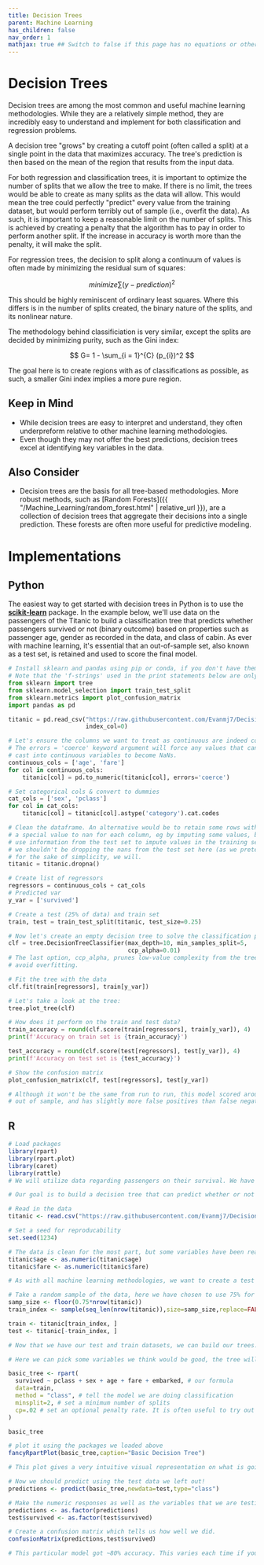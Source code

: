 ```yaml
---
title: Decision Trees
parent: Machine Learning
has_children: false
nav_order: 1
mathjax: true ## Switch to false if this page has no equations or other math rendering.
---
```


# Decision Trees

Decision trees are among the most common and useful machine learning methodologies. While they are a relatively simple method, they are incredibly easy to understand and implement for both classification and regression problems.

A decision tree "grows" by creating a cutoff point (often called a split) at a single point in the data that maximizes accuracy. The tree's prediction is then based on the mean of the region that results from the input data.

For both regression and classification trees, it is important to optimize the number of splits that we allow the tree to make. If there is no limit, the trees would be able to create as many splits as the data will allow. This would mean the tree could perfectly "predict" every value from the training dataset, but would perform terribly out of sample (i.e., overfit the data). As such, it is important to keep a reasonable limit on the number of splits. This is achieved by creating a penalty that the algorithm has to pay in order to perform another split. If the increase in accuracy is worth more than the penalty, it will make the split.

For regression trees, the decision to split along a continuum of values is often made by minimizing the residual sum of squares:

$$
minimize \sum(y-prediction)^2
$$

This should be highly reminiscent of ordinary least squares. Where this differs is in the number of splits created, the binary nature of the splits, and its nonlinear nature.

The methodology behind classificiation is very similar, except the splits are decided by minimizing purity, such as the Gini index:

$$
G= 1 - \sum_{i = 1}^{C} (p_{i})^2
$$

The goal here is to create regions with as of classifications as possible, as such, a smaller Gini index implies a more pure region.

## Keep in Mind
* While decision trees are easy to interpret and understand, they often underpreform relative to other machine learning methodologies.
* Even though they may not offer the best predictions, decision trees excel at identifying key variables in the data.


## Also Consider
* Decision trees are the basis for all tree-based methodologies. More robust methods, such as [Random Forests]({{ "/Machine_Learning/random_forest.html" | relative_url }}), are a collection of decision trees that aggregate their decisions into a single prediction. These forests are often more useful for predictive modeling.

# Implementations

## Python

The easiest way to get started with decision trees in Python is to use the [**scikit-learn**](https://scikit-learn.org/stable/index.html) package. In the example below, we'll use data on the passengers of the Titanic to build a classification tree that predicts whether passengers survived or not (binary outcome) based on
properties such as passenger age, gender as recorded in the data, and class of cabin. As ever with machine learning, it's essential that an out-of-sample set, also known as a test set, is retained and used to score the final model.

```python
# Install sklearn and pandas using pip or conda, if you don't have them already.
# Note that the 'f-strings' used in the print statements below are only available in Python>=3.6.
from sklearn import tree
from sklearn.model_selection import train_test_split
from sklearn.metrics import plot_confusion_matrix
import pandas as pd

titanic = pd.read_csv("https://raw.githubusercontent.com/Evanmj7/Decision-Trees/master/titanic.csv",
                      index_col=0)

# Let's ensure the columns we want to treat as continuous are indeed continuous by using pd.to_numeric
# The errors = 'coerce' keyword argument will force any values that cannot be
# cast into continuous variables to become NaNs.
continuous_cols = ['age', 'fare']
for col in continuous_cols:
    titanic[col] = pd.to_numeric(titanic[col], errors='coerce')

# Set categorical cols & convert to dummies
cat_cols = ['sex', 'pclass']
for col in cat_cols:
    titanic[col] = titanic[col].astype('category').cat.codes

# Clean the dataframe. An alternative would be to retain some rows with missing values by giving
# a special value to nan for each column, eg by imputing some values, but one should be careful not to
# use information from the test set to impute values in the training set if doing this. Strictly speaking,
# we shouldn't be dropping the nans from the test set here (as we pretend we don't know what's in it) - but
# for the sake of simplicity, we will.
titanic = titanic.dropna()

# Create list of regressors
regressors = continuous_cols + cat_cols
# Predicted var
y_var = ['survived']

# Create a test (25% of data) and train set
train, test = train_test_split(titanic, test_size=0.25)

# Now let's create an empty decision tree to solve the classification problem:
clf = tree.DecisionTreeClassifier(max_depth=10, min_samples_split=5,
                                  ccp_alpha=0.01)
# The last option, ccp_alpha, prunes low-value complexity from the tree to help
# avoid overfitting.

# Fit the tree with the data
clf.fit(train[regressors], train[y_var])

# Let's take a look at the tree:
tree.plot_tree(clf)

# How does it perform on the train and test data?
train_accuracy = round(clf.score(train[regressors], train[y_var]), 4)
print(f'Accuracy on train set is {train_accuracy}')

test_accuracy = round(clf.score(test[regressors], test[y_var]), 4)
print(f'Accuracy on test set is {test_accuracy}')

# Show the confusion matrix
plot_confusion_matrix(clf, test[regressors], test[y_var])

# Although it won't be the same from run to run, this model scored around 80%
# out of sample, and has slightly more false positives than false negatives.
```

## R
```r
# Load packages
library(rpart)
library(rpart.plot)
library(caret)
library(rattle)
# We will utilize data regarding passengers on their survival. We have multiple pieces of information on every passenger, including passenger age, sex, cabin number, and class.

# Our goal is to build a decision tree that can predict whether or not passengers survived the wreck, making it a classification tree. These same methodologies can be used and applied to a regression tree framework.

# Read in the data
titanic <- read.csv("https://raw.githubusercontent.com/Evanmj7/Decision-Trees/master/titanic.csv")

# Set a seed for reproducability
set.seed(1234)

# The data is clean for the most part, but some variables have been read in as factors instead of numeric variables, so we can fix that with the following code.
titanic$age <- as.numeric(titanic$age)
titanic$fare <- as.numeric(titanic$fare)

# As with all machine learning methodologies, we want to create a test and a training dataset

# Take a random sample of the data, here we have chosen to use 75% for training and 25% for validation
samp_size <- floor(0.75*nrow(titanic))
train_index <- sample(seq_len(nrow(titanic)),size=samp_size,replace=FALSE)

train <- titanic[train_index, ]
test <- titanic[-train_index, ]

# Now that we have our test and train datasets, we can build our trees. Here, we will use the package "rpart". Other packages, such as "ranger" are also viable options.

# Here we can pick some variables we think would be good, the tree will decide which ones are best. Some data we have isn't useful, such as an individual's name or the random ID we assigned passengers, so there is no need to include them.

basic_tree <- rpart(
  survived ~ pclass + sex + age + fare + embarked, # our formula
  data=train,
  method = "class", # tell the model we are doing classification
  minsplit=2, # set a minimum number of splits
  cp=.02 # set an optional penalty rate. It is often useful to try out many different ones, use the caret package to test many at once
)

basic_tree

# plot it using the packages we loaded above
fancyRpartPlot(basic_tree,caption="Basic Decision Tree")

# This plot gives a very intuitive visual representation on what is going on behind the scenes.

# Now we should predict using the test data we left out!
predictions <- predict(basic_tree,newdata=test,type="class")

# Make the numeric responses as well as the variables that we are testing on into factors
predictions <- as.factor(predictions)
test$survived <- as.factor(test$survived)

# Create a confusion matrix which tells us how well we did.
confusionMatrix(predictions,test$survived)

# This particular model got ~80% accuracy. This varies each time if you do not set a seed. Much better than a coin toss, but not great. With some additional tuning a decision tree can be much more accurate! Try it for yourself by changing the factors that go into the prediction and the penalty rates.

```
